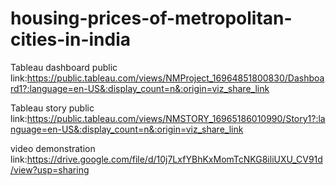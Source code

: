 # housing-prices-of-metropolitan-cities-in-india


Tableau dashboard public link:https://public.tableau.com/views/NMProject_16964851800830/Dashboard1?:language=en-US&:display_count=n&:origin=viz_share_link


Tableau story public link:https://public.tableau.com/views/NMSTORY_16965186010990/Story1?:language=en-US&:display_count=n&:origin=viz_share_link


video demonstration link:https://drive.google.com/file/d/10j7LxfYBhKxMomTcNKG8iliUXU_CV91d/view?usp=sharing
